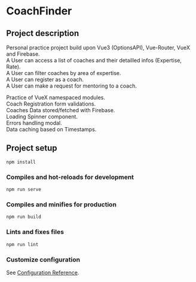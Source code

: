 # CoachFinder

## Project description

Personal practice project build upon Vue3 (OptionsAPI), Vue-Router, VueX and Firebase. </br>
A User can access a list of coaches and their detailled infos (Expertise, Rate). </br>
A User can filter coaches by area of expertise. </br>
A User can register as a coach. </br>
A User can make a request for mentoring to a coach. </br>

Practice of VueX namespaced modules. </br>
Coach Registration form validations. </br>
Coaches Data stored/fetched with Firebase. </br>
Loading Spinner component. </br>
Errors handling modal. </br>
Data caching based on Timestamps. </br>

## Project setup

```
npm install
```

### Compiles and hot-reloads for development

```
npm run serve
```

### Compiles and minifies for production

```
npm run build
```

### Lints and fixes files

```
npm run lint
```

### Customize configuration

See [Configuration Reference](https://cli.vuejs.org/config/).
